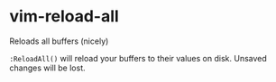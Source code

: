 # vim-reload-all
Reloads all buffers (nicely)

`:ReloadAll()` will reload your buffers to their values on disk. Unsaved
changes will be lost.
